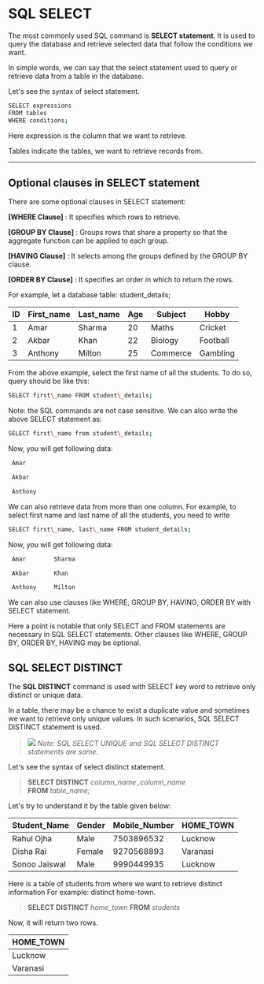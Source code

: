 SQL SELECT
==========

The most commonly used SQL command is **SELECT statement**. It is used to query the database and retrieve selected data that follow the conditions we want.

In simple words, we can say that the select statement used to query or retrieve data from a table in the database.

Let's see the syntax of select statement.

```sh
SELECT expressions
FROM tables
WHERE conditions;
```
Here expression is the column that we want to retrieve.

Tables indicate the tables, we want to retrieve records from.

* * *

Optional clauses in SELECT statement
------------------------------------

There are some optional clauses in SELECT statement:

**\[WHERE Clause\]** : It specifies which rows to retrieve.

**\[GROUP BY Clause\]** : Groups rows that share a property so that the aggregate function can be applied to each group.

**\[HAVING Clause\]** : It selects among the groups defined by the GROUP BY clause.

**\[ORDER BY Clause\]** : It specifies an order in which to return the rows.

For example, let a database table: student_details;

| ID  | First_name | Last_name | Age | Subject | Hobby |
| --- | --- | --- | --- | --- | --- |
| 1   | Amar | Sharma | 20  | Maths | Cricket |
| 2   | Akbar | Khan | 22  | Biology | Football |
| 3   | Anthony | Milton | 25  | Commerce | Gambling |

From the above example, select the first name of all the students. To do so, query should be like this:

```sh
SELECT first\_name FROM student\_details;
```
Note: the SQL commands are not case sensitive. We can also write the above SELECT statement as:

```sh
SELECT first\_name from student\_details;
```
Now, you will get following data:


```sh
 Amar

 Akbar

 Anthony
```
We can also retrieve data from more than one column. For example, to select first name and last name of all the students, you need to write

```sh
SELECT first\_name, last\_name FROM student_details;
```
Now, you will get following data:


```sh
 Amar        Sharma

 Akbar       Khan

 Anthony     Milton
```
We can also use clauses like WHERE, GROUP BY, HAVING, ORDER BY with SELECT statement.

Here a point is notable that only SELECT and FROM statements are necessary in SQL SELECT statements. Other clauses like WHERE, GROUP BY, ORDER BY, HAVING may be optional.



SQL SELECT DISTINCT
-------------------
The **SQL DISTINCT** command is used with SELECT key word to retrieve only distinct or unique data.

In a table, there may be a chance to exist a duplicate value and sometimes we want to retrieve only unique values. In such scenarios, SQL SELECT DISTINCT statement is used.

> ![](https://static.javatpoint.com/images/note.png) *Note: SQL SELECT UNIQUE and SQL SELECT DISTINCT statements are same.*

Let's see the syntax of select distinct statement.

>**SELECT DISTINCT** *column_name ,column_name* <br/>
**FROM**  *table_name;*

Let's try to understand it by the table given below:

| Student_Name | Gender | Mobile_Number | HOME_TOWN |
| --- | --- | --- | --- |
| Rahul Ojha | Male | 7503896532 | Lucknow |
| Disha Rai | Female | 9270568893 | Varanasi |
| Sonoo Jaiswal | Male | 9990449935 | Lucknow |


Here is a table of students from where we want to retrieve distinct information For example: distinct home-town.

>**SELECT DISTINCT** *home_town*
**FROM** *students*

Now, it will return two rows.


| HOME_TOWN |
| --- |
| Lucknow |
| Varanasi |
